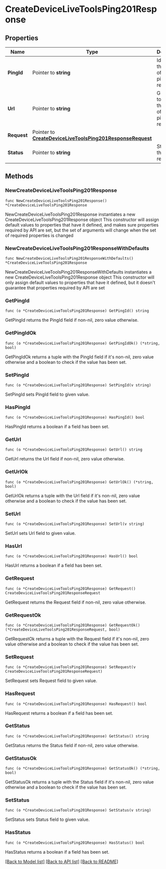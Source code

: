 # CreateDeviceLiveToolsPing201Response

## Properties

Name | Type | Description | Notes
------------ | ------------- | ------------- | -------------
**PingId** | Pointer to **string** | Id to check the status of your ping request. | [optional] 
**Url** | Pointer to **string** | GET this url to check the status of your ping request. | [optional] 
**Request** | Pointer to [**CreateDeviceLiveToolsPing201ResponseRequest**](CreateDeviceLiveToolsPing201ResponseRequest.md) |  | [optional] 
**Status** | Pointer to **string** | Status of the ping request. | [optional] 

## Methods

### NewCreateDeviceLiveToolsPing201Response

`func NewCreateDeviceLiveToolsPing201Response() *CreateDeviceLiveToolsPing201Response`

NewCreateDeviceLiveToolsPing201Response instantiates a new CreateDeviceLiveToolsPing201Response object
This constructor will assign default values to properties that have it defined,
and makes sure properties required by API are set, but the set of arguments
will change when the set of required properties is changed

### NewCreateDeviceLiveToolsPing201ResponseWithDefaults

`func NewCreateDeviceLiveToolsPing201ResponseWithDefaults() *CreateDeviceLiveToolsPing201Response`

NewCreateDeviceLiveToolsPing201ResponseWithDefaults instantiates a new CreateDeviceLiveToolsPing201Response object
This constructor will only assign default values to properties that have it defined,
but it doesn't guarantee that properties required by API are set

### GetPingId

`func (o *CreateDeviceLiveToolsPing201Response) GetPingId() string`

GetPingId returns the PingId field if non-nil, zero value otherwise.

### GetPingIdOk

`func (o *CreateDeviceLiveToolsPing201Response) GetPingIdOk() (*string, bool)`

GetPingIdOk returns a tuple with the PingId field if it's non-nil, zero value otherwise
and a boolean to check if the value has been set.

### SetPingId

`func (o *CreateDeviceLiveToolsPing201Response) SetPingId(v string)`

SetPingId sets PingId field to given value.

### HasPingId

`func (o *CreateDeviceLiveToolsPing201Response) HasPingId() bool`

HasPingId returns a boolean if a field has been set.

### GetUrl

`func (o *CreateDeviceLiveToolsPing201Response) GetUrl() string`

GetUrl returns the Url field if non-nil, zero value otherwise.

### GetUrlOk

`func (o *CreateDeviceLiveToolsPing201Response) GetUrlOk() (*string, bool)`

GetUrlOk returns a tuple with the Url field if it's non-nil, zero value otherwise
and a boolean to check if the value has been set.

### SetUrl

`func (o *CreateDeviceLiveToolsPing201Response) SetUrl(v string)`

SetUrl sets Url field to given value.

### HasUrl

`func (o *CreateDeviceLiveToolsPing201Response) HasUrl() bool`

HasUrl returns a boolean if a field has been set.

### GetRequest

`func (o *CreateDeviceLiveToolsPing201Response) GetRequest() CreateDeviceLiveToolsPing201ResponseRequest`

GetRequest returns the Request field if non-nil, zero value otherwise.

### GetRequestOk

`func (o *CreateDeviceLiveToolsPing201Response) GetRequestOk() (*CreateDeviceLiveToolsPing201ResponseRequest, bool)`

GetRequestOk returns a tuple with the Request field if it's non-nil, zero value otherwise
and a boolean to check if the value has been set.

### SetRequest

`func (o *CreateDeviceLiveToolsPing201Response) SetRequest(v CreateDeviceLiveToolsPing201ResponseRequest)`

SetRequest sets Request field to given value.

### HasRequest

`func (o *CreateDeviceLiveToolsPing201Response) HasRequest() bool`

HasRequest returns a boolean if a field has been set.

### GetStatus

`func (o *CreateDeviceLiveToolsPing201Response) GetStatus() string`

GetStatus returns the Status field if non-nil, zero value otherwise.

### GetStatusOk

`func (o *CreateDeviceLiveToolsPing201Response) GetStatusOk() (*string, bool)`

GetStatusOk returns a tuple with the Status field if it's non-nil, zero value otherwise
and a boolean to check if the value has been set.

### SetStatus

`func (o *CreateDeviceLiveToolsPing201Response) SetStatus(v string)`

SetStatus sets Status field to given value.

### HasStatus

`func (o *CreateDeviceLiveToolsPing201Response) HasStatus() bool`

HasStatus returns a boolean if a field has been set.


[[Back to Model list]](../README.md#documentation-for-models) [[Back to API list]](../README.md#documentation-for-api-endpoints) [[Back to README]](../README.md)


